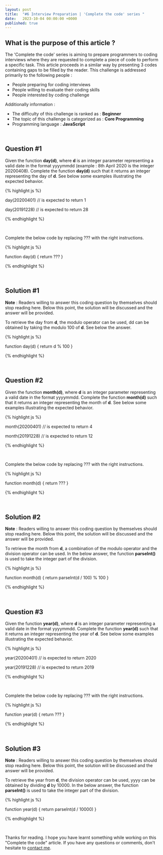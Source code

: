 ```yaml
---
layout: post
title:  "#6 Interview Preparation | 'Complete the code' series "
date:   2023-10-04 00:00:00 +0000
published: true
---
```


## What is the purpose of this article ?

The 'Complete the code' series is aiming to prepare programmers to coding interviews where they are requested to complete a piece of code to perform a specific task. This article proceeds in a similar way by presenting 3 codes containing gaps to be filled by the reader. This challenge is addressed primarily to the following people :

- People preparing for coding interviews
- People willing to evaluate their coding skills
- People interested by coding challenge

Additionally information :
- The difficulty of this challenge is ranked as : **Beginner**
- The topic of this challenge is categorized as : **Core Programming**
- Programming language : **JavaScript**

<br/>

## Question \#1

Given the function **day(d)**, where **d** is an integer parameter representing a valid date in the format yyyymmdd (example : 8th April 2020 is the integer 20200408). Complete the function **day(d)** such that it returns an integer representing the day of **d**. See below some examples illustrating the expected behavior.

{% highlight js %}

day(20200401) // is expected to return 1

day(20191228) // is expected to return 28

{% endhighlight %}

<br/>

Complete the below code by replacing ??? with the right instructions.

{% highlight js %}

function day(d) { 
    return ???
}

{% endhighlight %}

<br/>

## Solution \#1

**Note** : Readers willing to answer this coding question by themselves should stop reading here. Below this point, the solution will be discussed and the answer will be provided.

To retrieve the day from **d**, the modulo operator can be used, dd can be obtained by taking the modulo 100 of **d**. See below the answer.

{% highlight js %}

function day(d) { 
    return d % 100
}

{% endhighlight %}

<br/>

## Question \#2

Given the function **month(d)**, where **d** is an integer parameter representing a valid date in the format yyyymmdd. Complete the function **month(d)** such that it returns an integer representing the month of **d**. See below some examples illustrating the expected behavior.

{% highlight js %}

month(20200401) // is expected to return 4

month(20191228) // is expected to return 12

{% endhighlight %}

<br/>

Complete the below code by replacing ??? with the right instructions.

{% highlight js %}

function month(d) { 
    return ???
}

{% endhighlight %}

<br/>

## Solution \#2

**Note** : Readers willing to answer this coding question by themselves should stop reading here. Below this point, the solution will be discussed and the answer will be provided.

To retrieve the month from **d**, a combination of the modulo operator and the division operator can be used. In the below answer, the function **parseInt()** is used to take the integer part of the division.

{% highlight js %}

function month(d) { 
    return parseInt(d / 100) % 100
}

{% endhighlight %}

<br/>

## Question \#3

Given the function **year(d)**, where **d** is an integer parameter representing a valid date in the format yyyymmdd. Complete the function **year(d)** such that it returns an integer representing the year of **d**. See below some examples illustrating the expected behavior.

{% highlight js %}

year(20200401) // is expected to return 2020

year(20191228) // is expected to return 2019

{% endhighlight %}

<br/>

Complete the below code by replacing ??? with the right instructions.

{% highlight js %}

function year(d) { 
    return ???
}

{% endhighlight %}

<br/>

## Solution \#3

**Note** : Readers willing to answer this coding question by themselves should stop reading here. Below this point, the solution will be discussed and the answer will be provided.

To retrieve the year from **d**, the division operator can be used, yyyy can be obtained by dividing **d** by 10000. In the below answer, the function **parseInt()** is used to take the integer part of the division.

{% highlight js %}

function year(d) { 
    return parseInt(d / 10000)
}

{% endhighlight %}

<br/>

Thanks for reading. I hope you have learnt something while working on this "Complete the code" article. If you have any questions or comments, don't hesitate to <a href="mailto:hello@assadnavi.ch">contact me</a>.